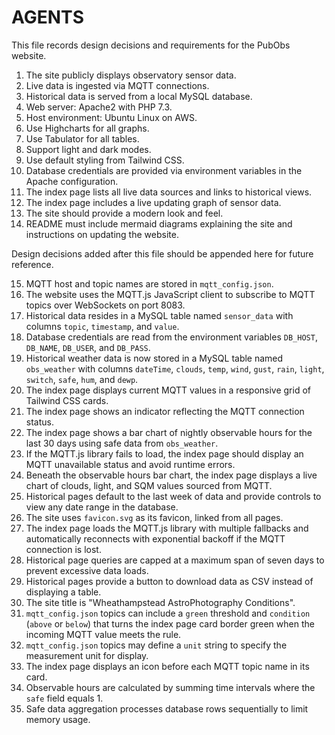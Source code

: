 # AGENTS

This file records design decisions and requirements for the PubObs website.

1. The site publicly displays observatory sensor data.
2. Live data is ingested via MQTT connections.
3. Historical data is served from a local MySQL database.
4. Web server: Apache2 with PHP 7.3.
5. Host environment: Ubuntu Linux on AWS.
6. Use Highcharts for all graphs.
7. Use Tabulator for all tables.
8. Support light and dark modes.
9. Use default styling from Tailwind CSS.
10. Database credentials are provided via environment variables in the Apache configuration.
11. The index page lists all live data sources and links to historical views.
12. The index page includes a live updating graph of sensor data.
13. The site should provide a modern look and feel.
14. README must include mermaid diagrams explaining the site and instructions on updating the website.

Design decisions added after this file should be appended here for future reference.

15. MQTT host and topic names are stored in `mqtt_config.json`.
16. The website uses the MQTT.js JavaScript client to subscribe to MQTT topics over WebSockets on port 8083.
17. Historical data resides in a MySQL table named `sensor_data` with columns `topic`, `timestamp`, and `value`.
18. Database credentials are read from the environment variables `DB_HOST`, `DB_NAME`, `DB_USER`, and `DB_PASS`.
19. Historical weather data is now stored in a MySQL table named `obs_weather` with columns `dateTime`, `clouds`, `temp`, `wind`, `gust`, `rain`, `light`, `switch`, `safe`, `hum`, and `dewp`.
20. The index page displays current MQTT values in a responsive grid of Tailwind CSS cards.
21. The index page shows an indicator reflecting the MQTT connection status.
21. The index page shows a bar chart of nightly observable hours for the last 30 days using safe data from `obs_weather`.
22. If the MQTT.js library fails to load, the index page should display an MQTT unavailable status and avoid runtime errors.
22. Beneath the observable hours bar chart, the index page displays a live chart of clouds, light, and SQM values sourced from MQTT.
23. Historical pages default to the last week of data and provide controls to view any date range in the database.
24. The site uses `favicon.svg` as its favicon, linked from all pages.
25. The index page loads the MQTT.js library with multiple fallbacks and automatically reconnects with exponential backoff if the MQTT connection is lost.
26. Historical page queries are capped at a maximum span of seven days to prevent excessive data loads.
27. Historical pages provide a button to download data as CSV instead of displaying a table.
28. The site title is "Wheathampstead AstroPhotography Conditions".
29. `mqtt_config.json` topics can include a `green` threshold and `condition` (`above` or `below`) that turns the index page card border green when the incoming MQTT value meets the rule.
30. `mqtt_config.json` topics may define a `unit` string to specify the measurement unit for display.
31. The index page displays an icon before each MQTT topic name in its card.
32. Observable hours are calculated by summing time intervals where the `safe` field equals 1.
33. Safe data aggregation processes database rows sequentially to limit memory usage.

